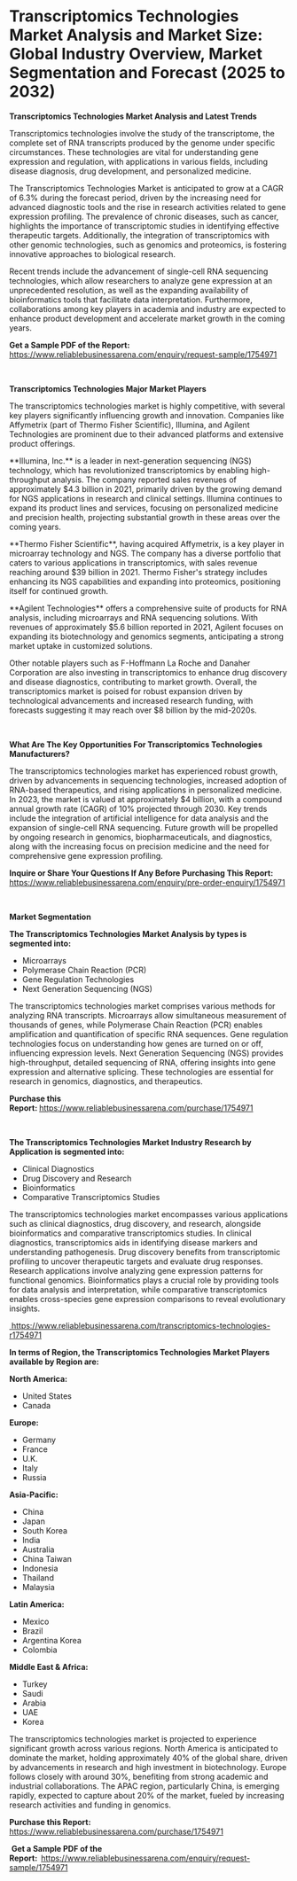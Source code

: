 <p><h1>Transcriptomics Technologies Market Analysis and Market Size: Global Industry Overview, Market Segmentation and Forecast (2025 to 2032)</h1></p><p><strong>Transcriptomics Technologies Market Analysis and Latest Trends</strong></p>
<p><p>Transcriptomics technologies involve the study of the transcriptome, the complete set of RNA transcripts produced by the genome under specific circumstances. These technologies are vital for understanding gene expression and regulation, with applications in various fields, including disease diagnosis, drug development, and personalized medicine.</p><p>The Transcriptomics Technologies Market is anticipated to grow at a CAGR of 6.3% during the forecast period, driven by the increasing need for advanced diagnostic tools and the rise in research activities related to gene expression profiling. The prevalence of chronic diseases, such as cancer, highlights the importance of transcriptomic studies in identifying effective therapeutic targets. Additionally, the integration of transcriptomics with other genomic technologies, such as genomics and proteomics, is fostering innovative approaches to biological research.</p><p>Recent trends include the advancement of single-cell RNA sequencing technologies, which allow researchers to analyze gene expression at an unprecedented resolution, as well as the expanding availability of bioinformatics tools that facilitate data interpretation. Furthermore, collaborations among key players in academia and industry are expected to enhance product development and accelerate market growth in the coming years.</p></p>
<p><strong>Get a Sample PDF of the Report:&nbsp;</strong> <a href="https://www.reliablebusinessarena.com/enquiry/request-sample/1754971?utm_campaign=3014&utm_medium=2&utm_source=Github&utm_content=ia&utm_term=13042025&utm_id=transcriptomics-technologies">https://www.reliablebusinessarena.com/enquiry/request-sample/1754971</a></p>
<p>&nbsp;</p>
<p><strong>Transcriptomics Technologies Major Market Players</strong></p>
<p><p>The transcriptomics technologies market is highly competitive, with several key players significantly influencing growth and innovation. Companies like Affymetrix (part of Thermo Fisher Scientific), Illumina, and Agilent Technologies are prominent due to their advanced platforms and extensive product offerings.</p><p>**Illumina, Inc.** is a leader in next-generation sequencing (NGS) technology, which has revolutionized transcriptomics by enabling high-throughput analysis. The company reported sales revenues of approximately $4.3 billion in 2021, primarily driven by the growing demand for NGS applications in research and clinical settings. Illumina continues to expand its product lines and services, focusing on personalized medicine and precision health, projecting substantial growth in these areas over the coming years.</p><p>**Thermo Fisher Scientific**, having acquired Affymetrix, is a key player in microarray technology and NGS. The company has a diverse portfolio that caters to various applications in transcriptomics, with sales revenue reaching around $39 billion in 2021. Thermo Fisher's strategy includes enhancing its NGS capabilities and expanding into proteomics, positioning itself for continued growth.</p><p>**Agilent Technologies** offers a comprehensive suite of products for RNA analysis, including microarrays and RNA sequencing solutions. With revenues of approximately $5.6 billion reported in 2021, Agilent focuses on expanding its biotechnology and genomics segments, anticipating a strong market uptake in customized solutions.</p><p>Other notable players such as F-Hoffmann La Roche and Danaher Corporation are also investing in transcriptomics to enhance drug discovery and disease diagnostics, contributing to market growth. Overall, the transcriptomics market is poised for robust expansion driven by technological advancements and increased research funding, with forecasts suggesting it may reach over $8 billion by the mid-2020s.</p></p>
<p>&nbsp;</p>
<p><strong>What Are The Key Opportunities For Transcriptomics Technologies Manufacturers?</strong></p>
<p><p>The transcriptomics technologies market has experienced robust growth, driven by advancements in sequencing technologies, increased adoption of RNA-based therapeutics, and rising applications in personalized medicine. In 2023, the market is valued at approximately $4 billion, with a compound annual growth rate (CAGR) of 10% projected through 2030. Key trends include the integration of artificial intelligence for data analysis and the expansion of single-cell RNA sequencing. Future growth will be propelled by ongoing research in genomics, biopharmaceuticals, and diagnostics, along with the increasing focus on precision medicine and the need for comprehensive gene expression profiling.</p></p>
<p><strong>Inquire or Share Your Questions If Any Before Purchasing This Report:</strong> <a href="https://www.reliablebusinessarena.com/enquiry/pre-order-enquiry/1754971?utm_campaign=3014&utm_medium=2&utm_source=Github&utm_content=ia&utm_term=13042025&utm_id=transcriptomics-technologies">https://www.reliablebusinessarena.com/enquiry/pre-order-enquiry/1754971</a></p>
<p>&nbsp;</p>
<p><strong>Market Segmentation</strong></p>
<p><strong>The Transcriptomics Technologies Market Analysis by types is segmented into:</strong></p>
<p><ul><li>Microarrays</li><li>Polymerase Chain Reaction (PCR)</li><li>Gene Regulation Technologies</li><li>Next Generation Sequencing (NGS)</li></ul></p>
<p><p>The transcriptomics technologies market comprises various methods for analyzing RNA transcripts. Microarrays allow simultaneous measurement of thousands of genes, while Polymerase Chain Reaction (PCR) enables amplification and quantification of specific RNA sequences. Gene regulation technologies focus on understanding how genes are turned on or off, influencing expression levels. Next Generation Sequencing (NGS) provides high-throughput, detailed sequencing of RNA, offering insights into gene expression and alternative splicing. These technologies are essential for research in genomics, diagnostics, and therapeutics.</p></p>
<p><strong>Purchase this Report:&nbsp;</strong><a href="https://www.reliablebusinessarena.com/purchase/1754971?utm_campaign=3014&utm_medium=2&utm_source=Github&utm_content=ia&utm_term=13042025&utm_id=transcriptomics-technologies">https://www.reliablebusinessarena.com/purchase/1754971</a></p>
<p>&nbsp;</p>
<p><strong>The Transcriptomics Technologies Market Industry Research by Application is segmented into:</strong></p>
<p><ul><li>Clinical Diagnostics</li><li>Drug Discovery and Research</li><li>Bioinformatics</li><li>Comparative Transcriptomics Studies</li></ul></p>
<p><p>The transcriptomics technologies market encompasses various applications such as clinical diagnostics, drug discovery, and research, alongside bioinformatics and comparative transcriptomics studies. In clinical diagnostics, transcriptomics aids in identifying disease markers and understanding pathogenesis. Drug discovery benefits from transcriptomic profiling to uncover therapeutic targets and evaluate drug responses. Research applications involve analyzing gene expression patterns for functional genomics. Bioinformatics plays a crucial role by providing tools for data analysis and interpretation, while comparative transcriptomics enables cross-species gene expression comparisons to reveal evolutionary insights.</p></p>
<p><a href="https://www.reliablebusinessarena.com/transcriptomics-technologies-r1754971?utm_campaign=3014&utm_medium=2&utm_source=Github&utm_content=ia&utm_term=13042025&utm_id=transcriptomics-technologies">&nbsp;https://www.reliablebusinessarena.com/transcriptomics-technologies-r1754971</a></p>
<p><strong>In terms of Region, the Transcriptomics Technologies Market Players available by Region are:</strong></p>
<p>
    <p> <strong> North America: </strong>
        <ul>
            <li>United States</li>
            <li>Canada</li>
        </ul>
        </p> 
    <p> <strong> Europe: </strong>
        <ul>
            <li>Germany</li>
            <li>France</li>
            <li>U.K.</li>
            <li>Italy</li>
            <li>Russia</li>
        </ul>
        </p> 
    <p> <strong> Asia-Pacific: </strong>
        <ul>
            <li>China</li>
            <li>Japan</li>
            <li>South Korea</li>
            <li>India</li>
            <li>Australia</li>
            <li>China Taiwan</li>
            <li>Indonesia</li>
            <li>Thailand</li>
            <li>Malaysia</li>
        </ul>
        </p> 
    <p> <strong> Latin America: </strong>
        <ul>
            <li>Mexico</li>
            <li>Brazil</li>
            <li>Argentina Korea</li>
            <li>Colombia</li>
        </ul>
        </p> 
    <p> <strong> Middle East & Africa: </strong>
        <ul>
            <li>Turkey</li>
            <li>Saudi</li>
            <li>Arabia</li>
            <li>UAE</li>
            <li>Korea</li>
        </ul>
    </p>
    </p>
<p><p>The transcriptomics technologies market is projected to experience significant growth across various regions. North America is anticipated to dominate the market, holding approximately 40% of the global share, driven by advancements in research and high investment in biotechnology. Europe follows closely with around 30%, benefiting from strong academic and industrial collaborations. The APAC region, particularly China, is emerging rapidly, expected to capture about 20% of the market, fueled by increasing research activities and funding in genomics.</p></p>
<p><strong>Purchase this Report: </strong><a href="https://www.reliablebusinessarena.com/purchase/1754971?utm_campaign=3014&utm_medium=2&utm_source=Github&utm_content=ia&utm_term=13042025&utm_id=transcriptomics-technologies">https://www.reliablebusinessarena.com/purchase/1754971</a></p>
<p>&nbsp;<strong>Get a Sample PDF of the Report:&nbsp;&nbsp;</strong><a href="https://www.reliablebusinessarena.com/enquiry/request-sample/1754971?utm_campaign=3014&utm_medium=2&utm_source=Github&utm_content=ia&utm_term=13042025&utm_id=transcriptomics-technologies">https://www.reliablebusinessarena.com/enquiry/request-sample/1754971</a></p>
<p><strong></strong></p>
<p><p></p><p></p><p></p></p>